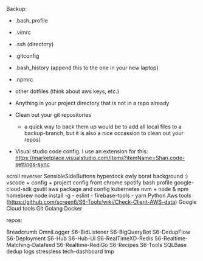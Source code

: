 Backup:

- .bash_profile
- .vimrc
- .ssh (directory)
- .gitconfig
- .bash_history (append this to the one in your new laptop)
- .npmrc
- other dotfiles (think about aws keys, etc.)

- Anything in your project directory that is not in a repo already
- Clean out your git repositories
    - a quick way to back them up would be to add all local files to a backup-branch, but it is also a nice occassion to clean out your repos)
- Visual studio code config. I use an extension for this: https://marketplace.visualstudio.com/items?itemName=Shan.code-settings-sync

scroll reverser
SensibleSideButtons
hyperdock
owly
borat background :)
vscode + config + project config
front
chrome
spotify
bash profile
google-cloud-sdk
gsutil
aws package and config
kubernetes
nvm + node & npm
homebrew
node install -g
    - eslint
    - firebase-tools
    - yarn
Python
Aws tools (https://github.com/screen6/S6-Tools/wiki/Check-Client-AWS-data)
Google Cloud tools
Git
Golang
Docker


repos:

Breadcrumb
OmniLogger
S6-BidListener
S6-BigQueryBot
S6-DedupFlow
S6-Deployment
S6-Hub
S6-Hub-UI
S6-RealTimeXD-Redis
S6-Realtime-Matching-Datafeed
S6-Realtime-RediGo
S6-Recipes
S6-Tools
SQLBase
dedup
logs
stressless
tech-dashboard
tmp
